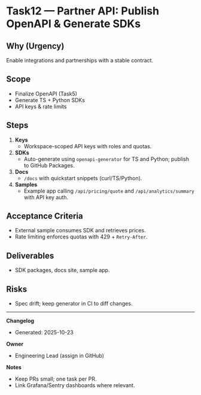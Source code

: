 # Task12 — Partner API: Publish OpenAPI & Generate SDKs

## Why (Urgency)

Enable integrations and partnerships with a stable contract.

## Scope

- Finalize OpenAPI (Task5)
- Generate TS + Python SDKs
- API keys & rate limits

## Steps

1. **Keys**
   - Workspace-scoped API keys with roles and quotas.
2. **SDKs**
   - Auto-generate using `openapi-generator` for TS and Python; publish to GitHub Packages.
3. **Docs**
   - `/docs` with quickstart snippets (curl/TS/Python).
4. **Samples**
   - Example app calling `/api/pricing/quote` and `/api/analytics/summary` with API key auth.

## Acceptance Criteria

- External sample consumes SDK and retrieves prices.
- Rate limiting enforces quotas with 429 + `Retry-After`.

## Deliverables

- SDK packages, docs site, sample app.

## Risks

- Spec drift; keep generator in CI to diff changes.

---

**Changelog**

- Generated: 2025-10-23

**Owner**

- Engineering Lead (assign in GitHub)

**Notes**

- Keep PRs small; one task per PR.
- Link Grafana/Sentry dashboards where relevant.
